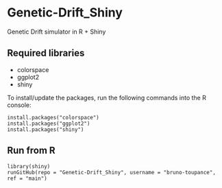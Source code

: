 # Genetic-Drift_Shiny
Genetic Drift simulator in R + Shiny


## Required libraries
- colorspace
- ggplot2
- shiny

To install/update the packages, run the following commands into the R console:
```{r }
install.packages("colorspace")
install.packages("ggplot2")
install.packages("shiny")
```


## Run from R
```{r }
library(shiny)
runGitHub(repo = "Genetic-Drift_Shiny", username = "bruno-toupance", ref = "main")
```
